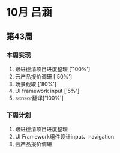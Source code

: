 # 10月 吕涵

## 第43周

### 本周实现

1. 跟进德清项目进度整理 ['100%']
2. 云产品报价调研 ['50%']
3. 场景截取 ['80%']
4. UI framework input ['5%']
5. sensor翻译['100%']

### 下周计划

1. 跟进德清项目进度整理
2. UI Framework组件设计input、navigation
3. 云产品报价调研